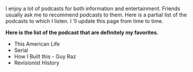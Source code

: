 I enjoy a lot of podcasts for both information and entertainment.
Friends usually ask me to recommend podcasts to them.
Here is a partial list of the podcasts to which I listen. I ’ll update this page from time to time. 


**Here is the list of the podcast that are definitely my favorites.** 



- This American Life
- Serial
- How I Built this - Guy Raz
- Revisionist History
